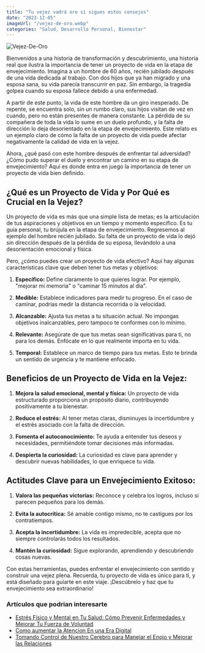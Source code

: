 ```yaml
---
title: "Tu vejez vadrá oro si sigues estos consejos"
date: "2023-12-05"
imageUrl: "/vejez-de-oro.webp"
categories: "Salud, Desarrollo Personal, Bienestar"
---
```


![Vejez-De-Oro](/vejez-de-oro.webp)

Bienvenidos a una historia de transformación y descubrimiento, una historia real que ilustra la importancia de tener un proyecto de vida en la etapa de envejecimiento. Imagina a un hombre de 60 años, recién jubilado después de una vida dedicada al trabajo. Con dos hijos que ya han migrado y una esposa sana, su vida parecía transcurrir en paz. Sin embargo, la tragedia golpea cuando su esposa fallece debido a una enfermedad.

A partir de este punto, la vida de este hombre da un giro inesperado. De repente, se encuentra solo, sin un rumbo claro, sus hijos visitan de vez en cuando, pero no están presentes de manera constante. La pérdida de su compañera de toda la vida lo sume en un duelo profundo, y la falta de dirección lo deja desorientado en la etapa de envejecimiento. Este relato es un ejemplo claro de cómo la falta de un proyecto de vida puede afectar negativamente la calidad de vida en la vejez.

Ahora, ¿qué pasó con este hombre después de enfrentar tal adversidad? ¿Cómo pudo superar el duelo y encontrar un camino en su etapa de envejecimiento? Aquí es donde entra en juego la importancia de tener un proyecto de vida bien definido.

## **¿Qué es un Proyecto de Vida y Por Qué es Crucial en la Vejez?**

Un proyecto de vida es más que una simple lista de metas; es la articulación de tus aspiraciones y objetivos en un tiempo y momento específico. Es tu guía personal, tu brújula en la etapa de envejecimiento. Regresemos al ejemplo del hombre recién jubilado. Su falta de un proyecto de vida lo dejó sin dirección después de la pérdida de su esposa, llevándolo a una desorientación emocional y física.

Pero, ¿cómo puedes crear un proyecto de vida efectivo? Aquí hay algunas características clave que deben tener tus metas y objetivos:

1. **Específico:** Define claramente lo que quieres lograr. Por ejemplo, "mejorar mi memoria" o "caminar 15 minutos al día".

2. **Medible:** Establece indicadores para medir tu progreso. En el caso de caminar, podrías medir la distancia recorrida o la velocidad.

3. **Alcanzable:** Ajusta tus metas a tu situación actual. No impongas objetivos inalcanzables, pero tampoco te conformes con lo mínimo.

4. **Relevante:** Asegúrate de que tus metas sean significativas para ti, no para los demás. Enfócate en lo que realmente importa en tu vida.

5. **Temporal:** Establece un marco de tiempo para tus metas. Esto te brinda un sentido de urgencia y te mantiene enfocado.

## **Beneficios de un Proyecto de Vida en la Vejez:**

1. **Mejora la salud emocional, mental y física:** Un proyecto de vida estructurado proporciona un propósito diario, contribuyendo positivamente a tu bienestar.

2. **Reduce el estrés:** Al tener metas claras, disminuyes la incertidumbre y el estrés asociado con la falta de dirección.

3. **Fomenta el autoconocimiento:** Te ayuda a entender tus deseos y necesidades, permitiéndote tomar decisiones más informadas.

4. **Despierta la curiosidad:** La curiosidad es clave para aprender y descubrir nuevas habilidades, lo que enriquece tu vida.

## **Actitudes Clave para un Envejecimiento Exitoso:**

1. **Valora las pequeñas victorias:** Reconoce y celebra los logros, incluso si parecen pequeños para los demás.

2. **Evita la autocrítica:** Sé amable contigo mismo, no te castigues por los contratiempos.

3. **Acepta la incertidumbre:** La vida es impredecible, acepta que no siempre controlarás todos los resultados.

4. **Mantén la curiosidad:** Sigue explorando, aprendiendo y descubriendo cosas nuevas.

Con estas herramientas, puedes enfrentar el envejecimiento con sentido y construir una vejez plena. Recuerda, tu proyecto de vida es único para ti, y está diseñado para guiarte en este viaje. ¡Descúbrelo y haz que tu envejecimiento sea extraordinario!

### Artículos que podrian interesarte

- [Estrés Físico y Mental en Tu Salud: Cómo Prevenir Enfermedades y Mejorar Tu Fuerza de Voluntad](https://abelardo.blog/posts/estres-fisico-y-mental)
- [Como aumentar la Atencion En una Era Digital](https://abelardo.blog/posts/aumentar-la-atencion)
- [Tomando Control de Nuestro Cerebro para Manejar el Enojo y Mejorar las Relaciones](https://abelardo.blog/posts/como-manejar-el-enojo)
